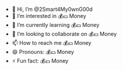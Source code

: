 - 👋 Hi, I’m @2Smart4My0wnG00d
- 👀 I’m interested in 💰💵 Money
- 🌱 I’m currently learning 💰💵 Money
- 💞️ I’m looking to collaborate on 💰💵 Money
- 📫 How to reach me 💰💵 Money
- 😄 Pronouns: 💰💵 Money
- ⚡ Fun fact: 💰💵 Money

<!---
2Smart4My0wnG00d/2Smart4My0wnG00d is a ✨ special ✨ repository because its `README.md` (this file) appears on your GitHub profile.
You can click the Preview link to take a look at your changes.
--->

